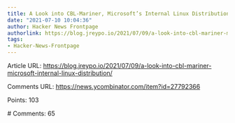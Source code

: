 ```yaml
---
title: A Look into CBL-Mariner, Microsoft’s Internal Linux Distribution
date: "2021-07-10 10:04:36"
author: Hacker News Frontpage
authorlink: https://blog.jreypo.io/2021/07/09/a-look-into-cbl-mariner-microsoft-internal-linux-distribution/
tags:
- Hacker-News-Frontpage
---
```


<p>Article URL: <a href="https://blog.jreypo.io/2021/07/09/a-look-into-cbl-mariner-microsoft-internal-linux-distribution/">https://blog.jreypo.io/2021/07/09/a-look-into-cbl-mariner-microsoft-internal-linux-distribution/</a></p>
<p>Comments URL: <a href="https://news.ycombinator.com/item?id=27792366">https://news.ycombinator.com/item?id=27792366</a></p>
<p>Points: 103</p>
<p># Comments: 65</p>
